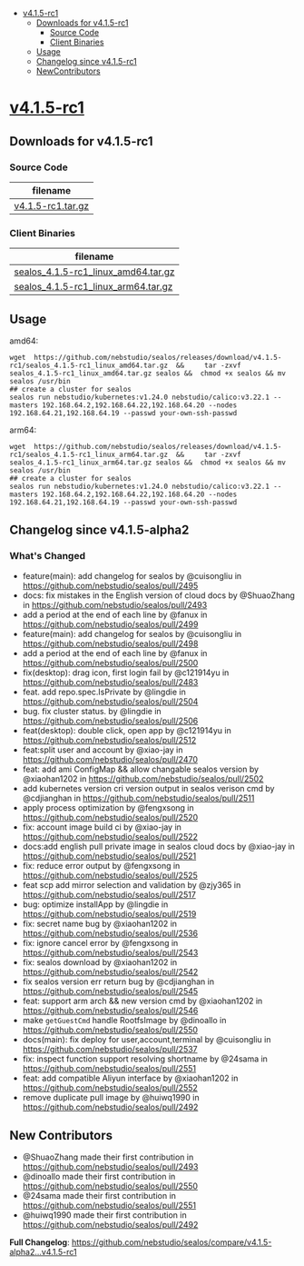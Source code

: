 - [v4.1.5-rc1](#v415-rc1httpsgithubcomnebstudiosealosreleasestagv415-rc1)
  - [Downloads for v4.1.5-rc1](#downloads-for-v415-rc1)
    - [Source Code](#source-code)
    - [Client Binaries](#client-binaries)
  - [Usage](#usage)
  - [Changelog since v4.1.5-rc1](#changelog-since-v415-alpha2)
  - [NewContributors](#new-contributors)


# [v4.1.5-rc1](https://github.com/nebstudio/sealos/releases/tag/v4.1.5-rc1)

## Downloads for v4.1.5-rc1


### Source Code

filename |
-------- |
[v4.1.5-rc1.tar.gz](https://github.com/nebstudio/sealos/archive/refs/tags/v4.1.5-rc1.tar.gz) |

### Client Binaries

filename |
-------- |
[sealos_4.1.5-rc1_linux_amd64.tar.gz](https://github.com/nebstudio/sealos/releases/download/v4.1.5-rc1/sealos_4.1.5-rc1_linux_amd64.tar.gz) |
[sealos_4.1.5-rc1_linux_arm64.tar.gz](https://github.com/nebstudio/sealos/releases/download/v4.1.5-rc1/sealos_4.1.5-rc1_linux_arm64.tar.gz) |

## Usage

amd64:

```shell
wget  https://github.com/nebstudio/sealos/releases/download/v4.1.5-rc1/sealos_4.1.5-rc1_linux_amd64.tar.gz  &&     tar -zxvf sealos_4.1.5-rc1_linux_amd64.tar.gz sealos &&  chmod +x sealos && mv sealos /usr/bin
## create a cluster for sealos
sealos run nebstudio/kubernetes:v1.24.0 nebstudio/calico:v3.22.1 --masters 192.168.64.2,192.168.64.22,192.168.64.20 --nodes 192.168.64.21,192.168.64.19 --passwd your-own-ssh-passwd
```

arm64:

```shell
wget  https://github.com/nebstudio/sealos/releases/download/v4.1.5-rc1/sealos_4.1.5-rc1_linux_arm64.tar.gz  &&     tar -zxvf sealos_4.1.5-rc1_linux_arm64.tar.gz sealos &&  chmod +x sealos && mv sealos /usr/bin
## create a cluster for sealos
sealos run nebstudio/kubernetes:v1.24.0 nebstudio/calico:v3.22.1 --masters 192.168.64.2,192.168.64.22,192.168.64.20 --nodes 192.168.64.21,192.168.64.19 --passwd your-own-ssh-passwd
```


## Changelog since v4.1.5-alpha2

### What's Changed
* feature(main): add changelog for sealos by @cuisongliu in https://github.com/nebstudio/sealos/pull/2495
* docs: fix mistakes in the English version of cloud docs by @ShuaoZhang in https://github.com/nebstudio/sealos/pull/2493
* add a period at the end of each line by @fanux in https://github.com/nebstudio/sealos/pull/2499
* feature(main): add changelog for sealos by @cuisongliu in https://github.com/nebstudio/sealos/pull/2498
* add a period at the end of each line by @fanux in https://github.com/nebstudio/sealos/pull/2500
* fix(desktop): drag icon, first login fail by @c121914yu in https://github.com/nebstudio/sealos/pull/2483
* feat. add repo.spec.IsPrivate by @lingdie in https://github.com/nebstudio/sealos/pull/2504
* bug. fix cluster status. by @lingdie in https://github.com/nebstudio/sealos/pull/2506
* feat(desktop): double click, open app by @c121914yu in https://github.com/nebstudio/sealos/pull/2512
* feat:split user and account by @xiao-jay in https://github.com/nebstudio/sealos/pull/2470
* feat: add ami ConfigMap && allow changable sealos version by @xiaohan1202 in https://github.com/nebstudio/sealos/pull/2502
* add kubernetes version cri version output in sealos verison cmd by @cdjianghan in https://github.com/nebstudio/sealos/pull/2511
* apply process optimization by @fengxsong in https://github.com/nebstudio/sealos/pull/2520
* fix: account image build ci by @xiao-jay in https://github.com/nebstudio/sealos/pull/2522
* docs:add english pull private image in sealos cloud docs by @xiao-jay in https://github.com/nebstudio/sealos/pull/2521
* fix: reduce error output by @fengxsong in https://github.com/nebstudio/sealos/pull/2525
* feat scp add mirror selection and validation by @zjy365 in https://github.com/nebstudio/sealos/pull/2517
* bug: optimize installApp by @lingdie in https://github.com/nebstudio/sealos/pull/2519
* fix: secret name bug by @xiaohan1202 in https://github.com/nebstudio/sealos/pull/2536
* fix: ignore cancel error by @fengxsong in https://github.com/nebstudio/sealos/pull/2543
* fix: sealos download by @xiaohan1202 in https://github.com/nebstudio/sealos/pull/2542
* fix sealos version err return bug by @cdjianghan in https://github.com/nebstudio/sealos/pull/2545
* feat: support arm arch && new version cmd by @xiaohan1202 in https://github.com/nebstudio/sealos/pull/2546
* make `getGuestCmd` handle RootfsImage by @dinoallo in https://github.com/nebstudio/sealos/pull/2550
* docs(main): fix deploy for user,account,terminal by @cuisongliu in https://github.com/nebstudio/sealos/pull/2537
* fix: inspect function support resolving shortname by @24sama in https://github.com/nebstudio/sealos/pull/2551
* feat: add compatible Aliyun interface by @xiaohan1202 in https://github.com/nebstudio/sealos/pull/2552
* remove duplicate pull image by @huiwq1990 in https://github.com/nebstudio/sealos/pull/2492

## New Contributors
* @ShuaoZhang made their first contribution in https://github.com/nebstudio/sealos/pull/2493
* @dinoallo made their first contribution in https://github.com/nebstudio/sealos/pull/2550
* @24sama made their first contribution in https://github.com/nebstudio/sealos/pull/2551
* @huiwq1990 made their first contribution in https://github.com/nebstudio/sealos/pull/2492

**Full Changelog**: https://github.com/nebstudio/sealos/compare/v4.1.5-alpha2...v4.1.5-rc1



